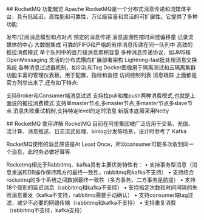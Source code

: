 ## RocketMQ 功能概览
Apache RocketMQ是一个分布式消息传递和流媒体平台，具有低延迟，高性能和可靠性，万亿级容量和灵活的可扩展性。它提供了多种功能:

发布/订阅消息模型和点对点
预定的消息传递
消息追溯性按时间或偏移量
记录流媒体的中心
大数据集成
可靠的FIFO和严格的有序消息传递在同一队列中
高效的推拉消费模式
单个队列中的百万级消息累积容量
多种消息传递协议，如JMS和OpenMessaging
灵活的分布式横向扩展部署架构
Lightning-fast批处理消息交换系统
各种消息过滤器机制，如SQL和Tag
Docker图像用于隔离测试和云隔离集群
功能丰富的管理仪表板，用于配置，指标和监控
访问控制列表
消息跟踪
上面都是官方列举出来了,还有如下特点:

支持Broker和Consumer端消息过滤
支持拉pull和推push两种消费模式,也就是上面说的推拉消费模式
支持单master节点,多master节点,多master节点多slave节点
消息失败重试机制,支持特定level的定时消息
新版本底层采用Netty

## RocketMQ 使用详解
RocketMQ 目前在阿里集团被广泛应用于交易、充值、流计算、消息推送、日志流式处理、binlog分发等场景，设计时参考了 Kafka

RocketMQ使用的消息原语是At Least Once，所以consumer可能多次收到同一个消息，此时务必做好幂等

Rocketmq相比于Rabbitmq、kafka具有主要优势特性有：
• 支持事务型消息（消息发送和DB操作保持两方的最终一致性，rabbitmq和kafka不支持）
• 支持结合rocketmq的多个系统之间数据最终一致性（多方事务，二方事务是前提）
• 支持18个级别的延迟消息（rabbitmq和kafka不支持）
• 支持指定次数和时间间隔的失败消息重发（kafka不支持，rabbitmq需要手动确认）
• 支持consumer端tag过滤，减少不必要的网络传输（rabbitmq和kafka不支持）
• 支持重复消费（rabbitmq不支持，kafka支持）

